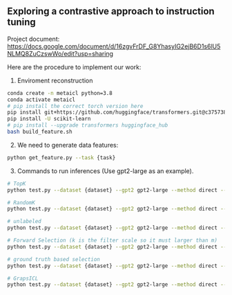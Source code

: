 ## Exploring a contrastive approach to instruction tuning

Project document: https://docs.google.com/document/d/16zgvFrDF_G8YhasyIG2ejB6D1s6lU5NLMQ8ZuCzswWo/edit?usp=sharing

Here are the procedure to implement our work:

1. Enviroment reconstruction
```bash
conda create -n metaicl python=3.8
conda activate metaicl
# pip install the correct torch version here
pip install git+https://github.com/huggingface/transformers.git@c37573806ab3526dd805c49cbe2489ad4d68a9d7
pip install -U scikit-learn
# pip install --upgrade transformers huggingface_hub
bash build_feature.sh
```

2. We need to generate data features:
```bash
python get_feature.py --task {task}
```


3. Commands to run inferences (Use gpt2-large as an example).
```bash
# TopK
python test.py --dataset {dataset} --gpt2 gpt2-large --method direct --out_dir out/gpt2-large --do_zeroshot --test_batch_size 4 --use_demonstrations  --seed 100 --k {number} --topk

# RandomK
python test.py --dataset {dataset} --gpt2 gpt2-large --method direct --out_dir out/gpt2-large --do_zeroshot --test_batch_size 4 --use_demonstrations  --seed 100 --k {number} --randomk

# unlabeled
python test.py --dataset {dataset} --gpt2 gpt2-large --method direct --out_dir out/gpt2-large --do_zeroshot --test_batch_size 4 --use_demonstrations  --seed 100 --k {number} --unlabeled

# Forward Selection (k is the filter scale so it must larger than m)
python test.py --dataset {dataset} --gpt2 gpt2-large --method direct --out_dir out/gpt2-large --do_zeroshot --test_batch_size 4 --use_demonstrations  --seed 100 --k {number} --m {number} --forsel

# ground truth based selection
python test.py --dataset {dataset} --gpt2 gpt2-large --method direct --out_dir out/gpt2-large --do_zeroshot --test_batch_size 4 --use_demonstrations  --seed 100 --k {number} --ground

# GrapsICL
python test.py --dataset {dataset} --gpt2 gpt2-large --method direct --out_dir out/gpt2-large --do_zeroshot --test_batch_size 4 --use_demonstrations  --seed 100 --k {number} --estim
```
